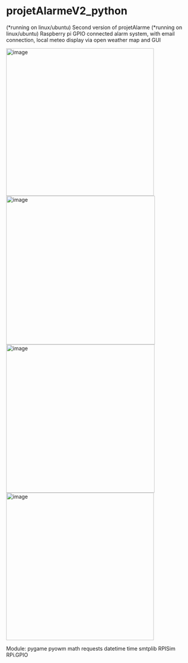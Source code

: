 # projetAlarmeV2_python

(*running on linux/ubuntu)
Second version of projetAlarme (*running on linux/ubuntu)
Raspberry pi GPIO connected alarm system, with email connection, local meteo display via open weather map and GUI


<img width="398" alt="image" src="https://user-images.githubusercontent.com/116329812/206021331-317d61b1-97cd-4f1e-b2e8-7427e4326a1f.png">

<img width="401" alt="image" src="https://user-images.githubusercontent.com/116329812/206021484-efe76305-9f41-4946-9a33-5698b942bb42.png">

<img width="400" alt="image" src="https://user-images.githubusercontent.com/116329812/206021657-d931a4e9-bd65-4fd4-acda-9f594e98c1a8.png">

<img width="398" alt="image" src="https://user-images.githubusercontent.com/116329812/206021743-aa63f056-b5e8-4a22-8292-b595a27fc815.png">



Module: 
pygame
pyowm
math
requests
datetime
time
smtplib
RPISim
RPi.GPIO
